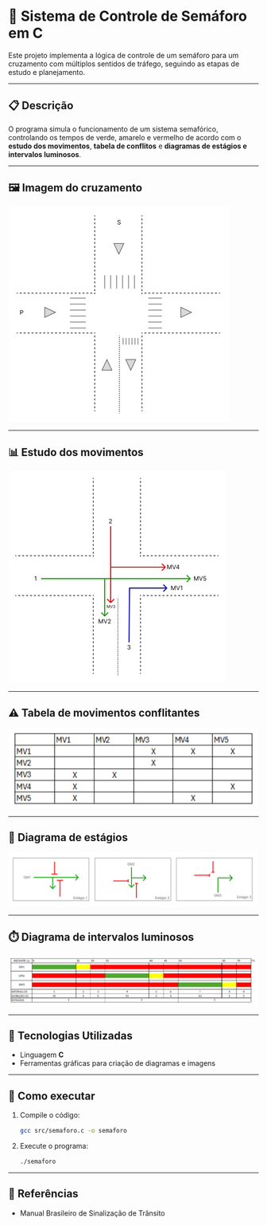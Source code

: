 # 🚦 Sistema de Controle de Semáforo em C

Este projeto implementa a lógica de controle de um semáforo para um cruzamento com múltiplos sentidos de tráfego, seguindo as etapas de estudo e planejamento.

---

## 📋 Descrição
O programa simula o funcionamento de um sistema semafórico, controlando os tempos de verde, amarelo e vermelho de acordo com o **estudo dos movimentos**, **tabela de conflitos** e **diagramas de estágios e intervalos luminosos**.

---

## 🖼️ Imagem do cruzamento
![Imagem do cruzamento](docs/cruzamento.png)

---

## 📊 Estudo dos movimentos
![Estudo dos movimentos](docs/estudo_movimentos.png)

---

## ⚠️ Tabela de movimentos conflitantes
![Tabela de movimentos conflitantes](docs/tabela_conflitos.png)

---

## 🔄 Diagrama de estágios
![Diagrama de estágios](docs/diagrama_estagios.png)

---

## ⏱️ Diagrama de intervalos luminosos
![Diagrama de intervalos luminosos](docs/diagrama_intervalos.png)

---

## 🔧 Tecnologias Utilizadas
- Linguagem **C**
- Ferramentas gráficas para criação de diagramas e imagens

---

## 🚀 Como executar
1. Compile o código:
   ```bash
   gcc src/semaforo.c -o semaforo
   ```
2. Execute o programa:
   ```bash
   ./semaforo
   ```

---

## 📑 Referências
- Manual Brasileiro de Sinalização de Trânsito

